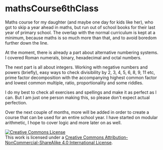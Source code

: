 # mathsCourse6thClass
Maths course for my daughter (and maybe one day for kids like her), who got to skip a year ahead in maths, but run out of school books for their last year of primary school. The overlap with the normal curriculum is kept at a minimum, because maths is so much more than that, and to avoid boredom further down the line.

At the moment, there is already a part about alternative numbering systems. I covered Roman numerals, binary, hexadecimal and octal numbers. 

The next part is all about integers. Working with negative numbers and powers (briefly), easy ways to check divisibility by 2, 3, 4, 5, 6, 8, 9, 11 etc, prime factor decomposition with the accompanying highest common factor and lowest common multiple, ratio, proportionality and some riddles.

I do my best to check all exercises and spellings and make it as perfect as I can. But I am just one person making this, so please don't expect actual perfection.

Over the next couple of months, more will be added in order to create a course that can be used for an entire school year. I have started on modular arithmetic, I hope to cover logic and more later on as well.

<a rel="license" href="http://creativecommons.org/licenses/by-nc-sa/4.0/"><img alt="Creative Commons License" style="border-width:0" src="https://i.creativecommons.org/l/by-nc-sa/4.0/88x31.png" /></a><br />This work is licensed under a <a rel="license" href="http://creativecommons.org/licenses/by-nc-sa/4.0/">Creative Commons Attribution-NonCommercial-ShareAlike 4.0 International License</a>.
